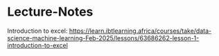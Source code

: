 # Lecture-Notes
Introduction to excel: https://learn.ibtlearning.africa/courses/take/data-science-machine-learning-Feb-2025/lessons/63686262-lesson-1-introduction-to-excel
